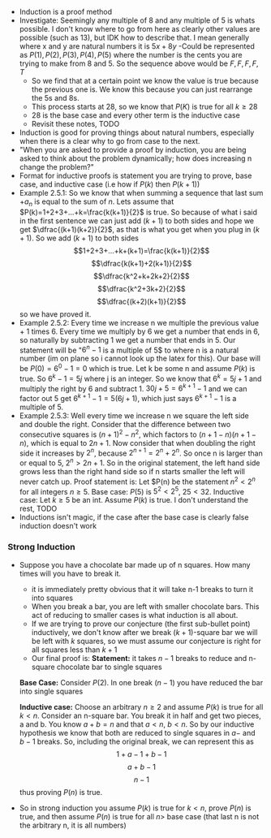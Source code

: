- Induction is a proof method
- Investigate: Seemingly any multiple of 8 and any multiple of 5 is whats possible. I don't know where to go from here as clearly other values are possible (such as 13), but IDK how to describe that. I mean generally where x and y are natural numbers it is $5x+8y$
    -Could be represented as $P(1),P(2),P(3),P(4),P(5)$ where the number is the cents you are trying to make from 8 and 5. So the sequence above would be $F, F, F, F, T$
    - So we find that at a certain point we know the value is true because the previous one is. We know this because you can just rearrange the 5s and 8s.
    - This process starts at 28, so we know that $P(K)$ is true for all $k\geq 28$
    - 28 is the base case and every other term is the inductive case
    - Revisit these notes, TODO
- Induction is good for proving things about natural numbers, especially when there is a clear why to go from case to the next.
- "When you are asked to provide a proof by induction, you are being asked to think about the problem dynamically; how does increasing n change the problem?"
- Format for inductive proofs is statement you are trying to prove, base case, and inductive case (i.e how if $P(k)$ then $P(k+1)$)
- Example 2.5.1: So we know that when summing a sequence that last sum $+ a_n$ is equal to the sum of $n$. Lets assume that $P(k)=1+2+3+...+k=\frac{k(k+1)}{2}$ is true. So because of what i said in the first sentence we can just add $(k+1)$ to both sides and hope we get $\dfrac{(k+1)(k+2)}{2}$, as that is what you get when you plug in $(k+1)$. So we add $(k+1)$ to both sides $$1+2+3+...+k+(k+1)=\frac{k(k+1)}{2}$$ $$\dfrac{k(k+1)+2(k+1)}{2}$$ $$\dfrac{k^2+k+2k+2}{2}$$ $$\dfrac{k^2+3k+2}{2}$$ $$\dfrac{(k+2)(k+1)}{2}$$ so we have proved it.
- Example 2.5.2: Every time we increase n we multiple the previous value + 1 times 6. Every time we multiply by 6 we get a number that ends in 6, so naturally by subtracting 1 we get a number that ends in 5. Our statement will be "$6^n-1$ is a multiple of 5$ to where n is a natural number (im on plane so i cannot look up the latex for this). Our base will be $P(0)=6^0-1=0$ which is true. Let k be some n and assume $P(k)$ is true. So $6^k-1=5j$ where j is an integer. So we know that $6^k=5j+1$ and multiply the right by 6 and subtract 1. $30j+5=6^{k+1}-1$ and we can factor out 5 get $6^{k+1}-1=5(6j+1)$, which just says $6^{k+1}-1$ is a multiple of 5.
- Example 2.5.3: Well every time we increase n we square the left side and double the right. Consider that the difference between two consecutive squares is $(n+1)^2-n^2$, which factors to $(n+1-n)(n+1-n)$, which is equal to $2n+1$. Now consider that when doubling the right side it increases by $2^n$, because $2^{n+1}=2^n+2^n$. So once n is larger than or equal to 5, $2^n>2n+1$. So in the original statement, the left hand side grows less than the right hand side so if n starts smaller the left will never catch up. Proof statement is: Let $P(n) be the statement $n^2<2^n$ for all integers $n\geq5$. Base case: $P(5)$ is $5^2<2^5$, $25<32$. Inductive case: Let $k\geq5$ be an int. Assume $P(k)$ is true. I don't understand the rest, TODO
- Inductions isn't magic, if the case after the base case is clearly false induction doesn't work
### Strong Induction
- Suppose you have a chocolate bar made up of n squares. How many times will you have to break it.
    - it is immediately pretty obvious that it will take n-1 breaks to turn it into squares
    - When you break a bar, you are left with smaller chocolate bars. This act of reducing to smaller cases is what induction is all about. 
    - If we are trying to prove our conjecture (the first sub-bullet point) inductively, we don't know after we break $(k+1)$-square bar we will be left with $k$ squares, so we must assume our conjecture is right for all squares less than $k+1$
    - Our final proof is:
    **Statement:** it takes $n-1$ breaks to reduce and n-square chocolate bar to single squares
    
    **Base Case:** Consider $P(2)$. In one break ($n-1$) you have reduced the bar into single squares
    
    **Inductive case:** Choose an arbitrary $n\geq2$ and assume $P(k)$ is true for all $k<n$. Consider an n-square bar. You break it in half and get two pieces, a and b. You know $a+b=n$ and that $a<n$, $b<n$. So by our inductive hypothesis we know that both are reduced to single squares in $a-$ and $b-1$ breaks. So, including the original break, we can represent this as $$1+a-1+b-1$$ $$a+b-1$$ $$n-1$$ thus proving $P(n)$ is true.
- So in strong induction you assume $P(k)$ is true for $k<n$, prove $P(n)$ is true, and then assume $P(n)$ is true for all $n>$ base case (that last n is not the arbitrary n, it is all numbers)